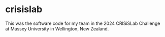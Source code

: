 # crisislab
This was the software code for my team in the 2024 CRISiSLab Challenge at Massey University in Wellington, New Zealand.
